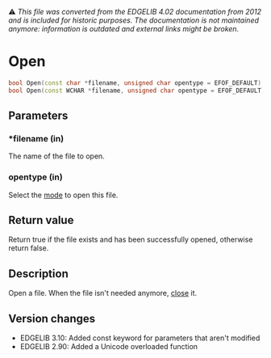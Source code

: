 :warning: _This file was converted from the EDGELIB 4.02 documentation from 2012 and is included for historic purposes. The documentation is not maintained anymore: information is outdated and external links might be broken._

# Open


```c++
bool Open(const char *filename, unsigned char opentype = EFOF_DEFAULT) 
bool Open(const WCHAR *filename, unsigned char opentype = EFOF_DEFAULT)
```

## Parameters
### *filename (in)
The name of the file to open.

### opentype (in)
Select the [mode](classefile_definitions.md) to open this file.

## Return value
Return true if the file exists and has been successfully opened, otherwise return false.

## Description
Open a file. When the file isn't needed anymore, [close](classefile_close.md) it.

## Version changes
- EDGELIB 3.10: Added const keyword for parameters that aren't modified 
- EDGELIB 2.90: Added a Unicode overloaded function

